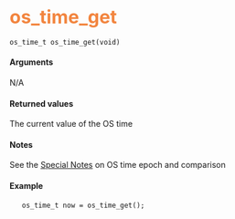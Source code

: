 ## <font color="F2853F" style="font-size:24pt">os_time_get</font>

```no-highlight
os_time_t os_time_get(void) 
```


#### Arguments

N/A

#### Returned values

The current value of the OS time

#### Notes 

See the [Special Notes](os_time) on OS time epoch and comparison

#### Example

<Add text to set up the context for the example here>

```no-highlight
   os_time_t now = os_time_get();
```

